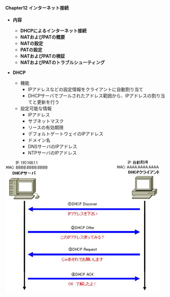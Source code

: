 #### Chapter12 インターネット接続
- **内容**
  - **DHCPによるインターネット接続**
  - **NATおよびPATの概要**
  - **NATの設定**
  - **PATの設定**
  - **NATおよびPATの検証**
  - **NATおよびPATのトラブルシューティング**

- **DHCP**
  - 機能
    - IPアドレスなどの設定情報をクライアントに自動割り当て
    - DHCPサーバでプールされたアドレス範囲から、IPアドレスの割り当てと更新を行う
  - 設定可能な情報 
    - IPアドレス
    - サブネットマスク
    - リースの有効期限
    - デフォルトゲートウェイのIPアドレス
    - ドメイン名
    - DNSサーバのIPアドレス
    - NTPサーバのIPアドレス
  
![Alt Text](https://github.com/yhidetoshi/Pictures/raw/master/Network_Study/dhcp-ser-cli.jpg)
